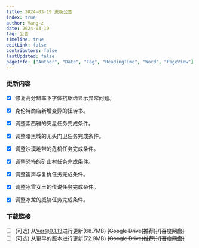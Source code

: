 ```yaml
---
title: 2024-03-19 更新公告
index: true
author: Vang-z
date: 2024-03-19
tag: 公告
timeline: true
editLink: false
contributors: false
lastUpdated: false
pageInfo: ["Author", "Date", "Tag", "ReadingTime", "Word", "PageView"]
---
```


### 更新内容
- [x] 修复<a>高分辨率下字体抗锯齿</a>显示异常问题。
- [x] 克伦特商店新增<a>变异的扭转书</a>。
- [x] 调整<a>索西雅的灾星</a>任务完成条件。
- [x] 调整<a>暗黑城的无头门卫</a>任务完成条件。
- [x] 调整<a>沙漠地带的危机</a>任务完成条件。
- [x] 调整<a>恐怖的矿山村</a>任务完成条件。
- [x] 调整<a>笛声与复仇</a>任务完成条件。
- [x] 调整<a>冰雪女王的传说</a>任务完成条件。
- [x] 调整<a>冰龙的威胁</a>任务完成条件。


### 下载链接
- [ ] <a>(可选)</a> 从<a>Ver@0.1.13</a>进行更新(68.7MB) ~~<a>[Google Drive(推荐)]</a>~~/~~<a>[百度网盘]</a>~~
- [ ] <a>(可选)</a> 从<a>更早的版本</a>进行更新(72.9MB) ~~<a>[Google Drive(推荐)]</a>~~/~~<a>[百度网盘]</a>~~
